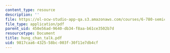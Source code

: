 ```yaml
---
content_type: resource
description: ''
file: https://ol-ocw-studio-app-qa.s3.amazonaws.com/courses/6-780-semiconductor-manufacturing-spring-2003/9817caa6432558bc003f30f11e7db4cf_hung_chan_talk.pdf
file_type: application/pdf
parent_uid: 450e56ad-9640-db34-f8aa-b61ce3502b7d
resourcetype: Document
title: hung_chan_talk.pdf
uid: 9817caa6-4325-58bc-003f-30f11e7db4cf
---
```

